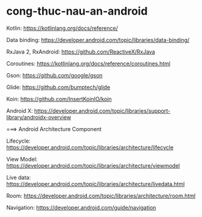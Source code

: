 # cong-thuc-nau-an-android

Kotlin: https://kotlinlang.org/docs/reference/

Data binding: https://developer.android.com/topic/libraries/data-binding/

RxJava 2, RxAndroid: https://github.com/ReactiveX/RxJava

Coroutines: https://kotlinlang.org/docs/reference/coroutines.html

Gson: https://github.com/google/gson

Glide: https://github.com/bumptech/glide

Koin: https://github.com/InsertKoinIO/koin

Android X: https://developer.android.com/topic/libraries/support-library/androidx-overview

===> Android Architecture Component

Lifecycle: https://developer.android.com/topic/libraries/architecture/lifecycle

View Model: https://developer.android.com/topic/libraries/architecture/viewmodel

Live data: https://developer.android.com/topic/libraries/architecture/livedata.html

Room: https://developer.android.com/topic/libraries/architecture/room.html

Navigation: https://developer.android.com/guide/navigation
